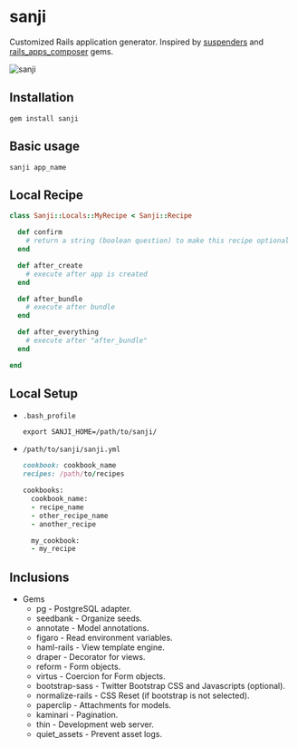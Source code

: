 # sanji

Customized Rails application generator.
Inspired by [suspenders](https://github.com/thoughtbot/suspenders) and [rails_apps_composer](https://github.com/RailsApps/rails_apps_composer) gems.

![sanji](http://icons.iconarchive.com/icons/crountch/one-piece-character/256/Sanji-icon.png)

## Installation

```
gem install sanji
```

## Basic usage

```
sanji app_name
```

## Local Recipe

```ruby
class Sanji::Locals::MyRecipe < Sanji::Recipe

  def confirm
    # return a string (boolean question) to make this recipe optional
  end

  def after_create
    # execute after app is created
  end

  def after_bundle
    # execute after bundle
  end

  def after_everything
    # execute after "after_bundle"
  end

end
```

## Local Setup

- `.bash_profile`
  ```
  export SANJI_HOME=/path/to/sanji/
  ```

- `/path/to/sanji/sanji.yml`
  ```ruby
  cookbook: cookbook_name
  recipes: /path/to/recipes

  cookbooks:
    cookbook_name:
    - recipe_name
    - other_recipe_name
    - another_recipe

    my_cookbook:
    - my_recipe
  ```

## Inclusions

- Gems
  - pg - PostgreSQL adapter.
  - seedbank - Organize seeds.
  - annotate - Model annotations.
  - figaro - Read environment variables.
  - haml-rails - View template engine.
  - draper - Decorator for views.
  - reform - Form objects.
  - virtus - Coercion for Form objects.
  - bootstrap-sass - Twitter Bootstrap CSS and Javascripts (optional).
  - normalize-rails - CSS Reset (if bootstrap is not selected).
  - paperclip - Attachments for models.
  - kaminari - Pagination.
  - thin - Development web server.
  - quiet_assets - Prevent asset logs.
